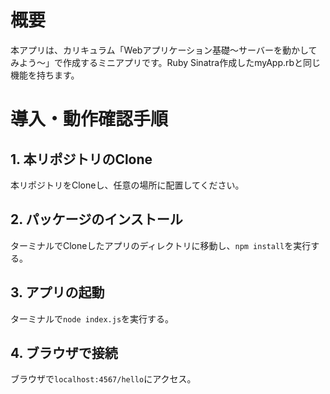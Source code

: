 # 概要
本アプリは、カリキュラム「Webアプリケーション基礎〜サーバーを動かしてみよう〜」で作成するミニアプリです。Ruby Sinatra作成したmyApp.rbと同じ機能を持ちます。

# 導入・動作確認手順

## 1. 本リポジトリのClone
本リポジトリをCloneし、任意の場所に配置してください。

## 2. パッケージのインストール
ターミナルでCloneしたアプリのディレクトリに移動し、`npm install`を実行する。

## 3. アプリの起動
ターミナルで`node index.js`を実行する。

## 4. ブラウザで接続
ブラウザで`localhost:4567/hello`にアクセス。
